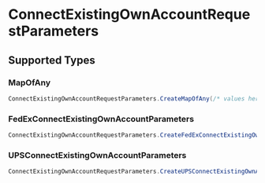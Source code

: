 # ConnectExistingOwnAccountRequestParameters


## Supported Types

### MapOfAny

```csharp
ConnectExistingOwnAccountRequestParameters.CreateMapOfAny(/* values here */);
```

### FedExConnectExistingOwnAccountParameters

```csharp
ConnectExistingOwnAccountRequestParameters.CreateFedExConnectExistingOwnAccountParameters(/* values here */);
```

### UPSConnectExistingOwnAccountParameters

```csharp
ConnectExistingOwnAccountRequestParameters.CreateUPSConnectExistingOwnAccountParameters(/* values here */);
```
